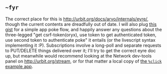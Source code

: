 ## `~fyr`
The correct place for this is <http://urbit.org/docs/arvo/internals/eyre/>, though the current contents are dreadfully out of date. I will also plug [this gist](https://gist.github.com/ohAitch/13488b9de2c7fd9dbc0b7bf2439dd46c) for a simple app poke flow, and happily answer any questions about the three-legged "get csrf-token(oryx), use token to get authenticated token, use second token to authenticate poke" it entails (or the livescript syntax implementing it :P). Subscriptions involve a long-poll and separate requests to PUT/DELETE things delivered over it; I'll try to get the correct eyre doc up, but meanwhile would recommend looking at the Network dev-tools panel on <http://urbit.org/stream>, or for that matter a local copy of [the `%click` example app](https://github.com/urbit/examples/tree/master/gall/click).
